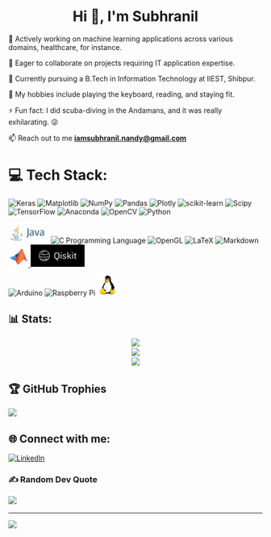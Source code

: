 
<!--<h3 align="left">Languages and Tools:</h3>
<p align="left">
<a title="Java Language" href="https://www.java.com" target="_blank"> <img src="https://raw.githubusercontent.com/devicons/devicon/master/icons/java/java-original.svg" alt="java" width="40" height="40"/> </a> 
<a title="Linux OS" href="https://www.linux.org/" target="_blank"> <img src="https://raw.githubusercontent.com/devicons/devicon/master/icons/linux/linux-original.svg" alt="linux" width="40" height="40"/> </a> 
<a title="MATLAB" href="https://www.mathworks.com/" target="_blank"> <img src="https://github.com/devicons/devicon/blob/master/icons/matlab/matlab-original.svg" alt="matlab" width="40" height="40"/> </a> 
<a title="TensorFlow Framework" href="https://www.tensorflow.org" target="_blank"> <img src="https://www.vectorlogo.zone/logos/tensorflow/tensorflow-icon.svg" alt="tensorflow" width="40" height="40"/> </a> 
<a title="Qiskit Framework" href="https://commons.wikimedia.org/wiki/File:Qiskit-Logo.svg"><img width="40" alt="Qiskit-Logo" src="https://github.com/simple-icons/simple-icons/blob/7746c05122cef5cc2b0510b85a41387e27589d16/icons/qiskit.svg?plain=1"></a>-->



<h1 align="center">Hi 👋, I'm Subhranil</h1>

<!--# 💫 About Me:) -->
🔭 Actively working on machine learning applications across various domains, healthcare, for instance.

👯 Eager to collaborate on projects requiring IT application expertise.

🌱 Currently pursuing a B.Tech in Information Technology at IIEST, Shibpur.

💬 My hobbies include playing the keyboard, reading, and staying fit.

⚡ Fun fact: I did scuba-diving in the Andamans, and it was really exhilarating. 😜

📫 Reach out to me **iamsubhranil.nandy@gmail.com**

# 💻 Tech Stack:
![Keras](https://img.shields.io/badge/Keras-%23D00000.svg?style=for-the-badge&logo=Keras&logoColor=white) ![Matplotlib](https://img.shields.io/badge/Matplotlib-%23ffffff.svg?style=for-the-badge&logo=Matplotlib&logoColor=black) ![NumPy](https://img.shields.io/badge/numpy-%23013243.svg?style=for-the-badge&logo=numpy&logoColor=white) ![Pandas](https://img.shields.io/badge/pandas-%23150458.svg?style=for-the-badge&logo=pandas&logoColor=white) ![Plotly](https://img.shields.io/badge/Plotly-%233F4F75.svg?style=for-the-badge&logo=plotly&logoColor=white) ![scikit-learn](https://img.shields.io/badge/scikit--learn-%23F7931E.svg?style=for-the-badge&logo=scikit-learn&logoColor=white) ![Scipy](https://img.shields.io/badge/SciPy-%230C55A5.svg?style=for-the-badge&logo=scipy&logoColor=%white) ![TensorFlow](https://img.shields.io/badge/TensorFlow-%23FF6F00.svg?style=for-the-badge&logo=TensorFlow&logoColor=white) ![Anaconda](https://img.shields.io/badge/Anaconda-%2344A833.svg?style=for-the-badge&logo=anaconda&logoColor=white) ![OpenCV](https://img.shields.io/badge/opencv-%23white.svg?style=for-the-badge&logo=opencv&logoColor=white) ![Python](https://img.shields.io/badge/python-3670A0?style=for-the-badge&logo=python&logoColor=ffdd54)
  
<img src="https://github.com/Subhranil2004/Subhranil2004/blob/4d9bb55cd1441e6d2723483ad40e710f3dff09fb/icons/java-ar21.svg" alt="Java" height="40"/> <img height="35" alt="C Programming Language" src="https://upload.wikimedia.org/wikipedia/commons/thumb/1/18/C_Programming_Language.svg/256px-C_Programming_Language.svg.png"> ![OpenGL](https://img.shields.io/badge/OpenGL-%23FFFFFF.svg?style=for-the-badge&logo=opengl)   ![LaTeX](https://img.shields.io/badge/latex-%23008080.svg?style=for-the-badge&logo=latex&logoColor=white) ![Markdown](https://img.shields.io/badge/markdown-%23000000.svg?style=for-the-badge&logo=markdown&logoColor=white) 
<a title="MATLAB" href="https://www.mathworks.com/" target="_blank"> <img src="https://github.com/devicons/devicon/blob/master/icons/matlab/matlab-original.svg" alt="matlab" width="40" height="40"/> </a> 
<img src="https://github.com/Subhranil2004/Subhranil2004/blob/4d9bb55cd1441e6d2723483ad40e710f3dff09fb/icons/qiskit.png" alt="Qiskit" height="44" />  
   
   ![Arduino](https://img.shields.io/badge/-Arduino-00979D?style=for-the-badge&logo=Arduino&logoColor=white) ![Raspberry Pi](https://img.shields.io/badge/-RaspberryPi-C51A4A?style=for-the-badge&logo=Raspberry-Pi) <a title="Linux OS" href="https://www.linux.org/" target="_blank"> <img src="https://raw.githubusercontent.com/devicons/devicon/master/icons/linux/linux-original.svg" alt="linux" width="40" height="40"/> </a> 
   

## 📊 Stats:

<p align="center">
  <img src="https://github-readme-stats.vercel.app/api?username=Subhranil2004&theme=github_dark&hide_border=false&include_all_commits=false&count_private=true"/><br/>
  <img src="https://github-readme-streak-stats.herokuapp.com/?user=Subhranil2004&theme=github_dark&hide_border=false"/><br/>
  <img src="https://github-readme-stats.vercel.app/api/top-langs/?username=Subhranil2004&theme=github_dark&hide_border=false&include_all_commits=true&count_private=false&layout=compact"/>
</p>


## 🏆 GitHub Trophies
![](https://github-profile-trophy.vercel.app/?username=Subhranil2004&theme=tokyonight&no-frame=false&no-bg=false&margin-w=4)

## 🌐 Connect with me:
[![LinkedIn](https://img.shields.io/badge/LinkedIn-%230077B5.svg?logo=linkedin&logoColor=white)](https://linkedin.com/in/subhranil-nandy) 


### ✍️ Random Dev Quote
![](https://quotes-github-readme.vercel.app/api?type=horizontal&theme=radical)

---
![](https://visitcount.itsvg.in/api?id=Subhranil2004&icon=10&color=1)

